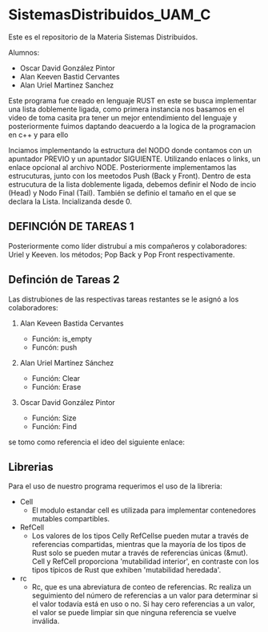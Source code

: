 # SistemasDistribuidos_UAM_C
Este es el repositorio de la Materia Sistemas Distribuidos.

Alumnos: 
- Oscar David González Pintor
- Alan Keeven Bastid Cervantes
- Alan Uriel Martinez Sanchez

Este programa fue creado en lenguaje RUST en este se busca implementar una lista doblemente ligada, como primera instancia nos basamos en el video de toma casita pra tener un mejor entendimiento del lenguaje y posteriormente fuimos daptando deacuerdo a la logica de la programacion en c++ y para ello  

Inciamos implementando la estructura del NODO donde contamos con un apuntador PREVIO y  un apuntador SIGUIENTE.
Utilizando enlaces o links<T>, un enlace opcional al archivo NODE.
Posteriormente implementamos las estrucuturas, junto con los meetodos Push (Back y Front). 
Dentro de esta estrucutura de la lista doblemente ligada, debemos definir el Nodo de incio (Head) y Nodo Final (Tail).
También se definio el tamaño en el que se declara la Lista. Incializanda desde 0.

## DEFINCIÓN DE TAREAS 1
Posteriormente como líder distrubuí a mis compañeros y colaboradores: Uriel y Keeven. los métodos; Pop Back y Pop Front respectivamente.

## Definción de Tareas 2
Las distrubiones de las respectivas tareas restantes se le asignó a los colaboradores: 
1. Alan Keveen Bastida Cervantes
    - Función: is_empty
    - Funcón: push

2. Alan Uriel Martínez Sánchez
    - Función: Clear
    - Función: Erase

3. Oscar David González Pintor
    - Función: Size
    - Función: Find

se tomo como referencia el ideo del siguiente enlace: 

## Librerias
Para el uso de nuestro programa requerimos el uso de la libreria:
- Cell 
    - El modulo estandar cell es utilizada para implementar contenedores mutables compartibles.
- RefCell 
    - Los valores de los tipos Cell<T>y RefCell<T>se pueden mutar a través de referencias compartidas, mientras que la mayoría de los tipos de Rust solo se pueden mutar a través de referencias únicas (&mut). Cell<T> y RefCell<T> proporciona 'mutabilidad interior', en contraste con los tipos típicos de Rust que exhiben 'mutabilidad heredada'.
- rc 
    - Rc<T>, que es una abreviatura de conteo de referencias. 
    Rc<T> realiza un seguimiento del número de referencias a un valor para determinar si el valor todavía está en uso o no. Si hay cero referencias a un valor, el valor se puede limpiar sin que ninguna referencia se vuelve inválida.



